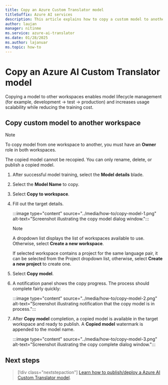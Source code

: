 ```yaml
---
title: Copy an Azure Custom Translator model
titleSuffix: Azure AI services
description: This article explains how to copy a custom model to another Azure AI Custom Translator workspace.
author: laujan
manager: nitinme
ms.service: azure-ai-translator
ms.date: 01/28/2025
ms.author: lajanuar
ms.topic: how-to
---
```


# Copy an Azure AI Custom Translator model

Copying a model to other workspaces enables model lifecycle management (for example, development → test → production) and increases usage scalability while reducing the training cost.

## Copy custom model to another workspace

   > [!Note]
   >
   > To copy model from one workspace to another, you must have an **Owner** role in both workspaces.
   >
   > The copied model cannot be recopied. You can only rename, delete, or publish a copied model.

1. After successful model training, select the **Model details** blade.

1. Select the **Model Name** to copy.

1. Select **Copy to workspace**.

1. Fill out the target details.

   :::image type="content" source="../media/how-to/copy-model-1.png" alt-text="Screenshot illustrating the copy model dialog window.":::

   > [!Note]
      >
      > A dropdown list displays the list of workspaces available to use. Otherwise, select **Create a new workspace**.
      >
      > If selected workspace contains a project for the same language pair, it can be selected from the Project dropdown list, otherwise, select **Create a new project** to create one.

1. Select **Copy model**.

1. A notification panel shows the copy progress. The process should complete fairly quickly:

   :::image type="content" source="../media/how-to/copy-model-2.png" alt-text="Screenshot illustrating notification that the copy model is in process.":::

1. After **Copy model** completion, a copied model is available in the target workspace and ready to publish. A **Copied model** watermark is appended to the model name.

   :::image type="content" source="../media/how-to/copy-model-3.png" alt-text="Screenshot illustrating the copy complete dialog window.":::

## Next steps

> [!div class="nextstepaction"]
> [Learn how to publish/deploy a Azure AI Custom Translator model](publish-model.md).

